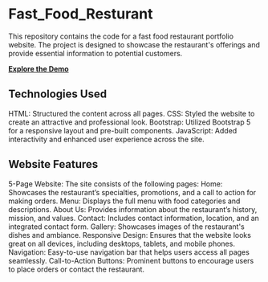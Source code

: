 # Fast_Food_Resturant
This repository contains the code for a fast food restaurant portfolio website. The project is designed to showcase the restaurant's offerings and provide essential information to potential customers.

[**Explore the Demo**](https://mujahid191.github.io/Italian_Food_Landing_page/)

## Technologies Used
HTML: Structured the content across all pages.
CSS: Styled the website to create an attractive and professional look.
Bootstrap: Utilized Bootstrap 5 for a responsive layout and pre-built components.
JavaScript: Added interactivity and enhanced user experience across the site.
## Website Features
5-Page Website: The site consists of the following pages:
Home: Showcases the restaurant’s specialties, promotions, and a call to action for making orders.
Menu: Displays the full menu with food categories and descriptions.
About Us: Provides information about the restaurant’s history, mission, and values.
Contact: Includes contact information, location, and an integrated contact form.
Gallery: Showcases images of the restaurant's dishes and ambiance.
Responsive Design: Ensures that the website looks great on all devices, including desktops, tablets, and mobile phones.
Navigation: Easy-to-use navigation bar that helps users access all pages seamlessly.
Call-to-Action Buttons: Prominent buttons to encourage users to place orders or contact the restaurant.
